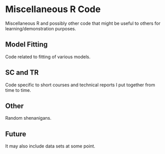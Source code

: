 Miscellaneous R Code
====================

Miscellaneous R and possibly other code that might be useful to others for learning/demonstration purposes.  


Model Fitting
-------------
Code related to fitting of various models.

SC and TR
---------
Code specific to short courses and technical reports I put together from time to time.

Other
-----
Random shenanigans.  


Future
------
It may also include data sets at some point.


